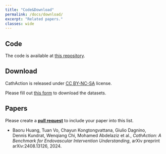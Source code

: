 ```yaml
---
title: "Code&Download"
permalink: /docs/download/
excerpt: "Related papers."
classes: wide
---
```



## Code
The code is available at [this repository](https://github.com/airvlab/cathaction).

## Download
CathAction is released under [CC BY-NC-SA](https://github.com/airvlab/cathaction/blob/main/LICENSE) license.

Please fill out [this form](https://docs.google.com/forms/d/1wFHbMSSRRivsnxPxJzbiyLIpi02H8szzY13BkbkF6fY) to download the datasets.

## Papers 
Please create a [**pull request**](https://github.com/airvlab/cathaction) to include your paper into this list.


- Baoru Huang, Tuan Vo, Chayun Kongtongvattana, Giulio Dagnino, Dennis Kundrat, Wenqiang Chi, Mohamed Abdelaziz et al., *CathAction: A Benchmark for Endovascular Intervention Understanding*, arXiv preprint arXiv:2408.13126, 2024.
